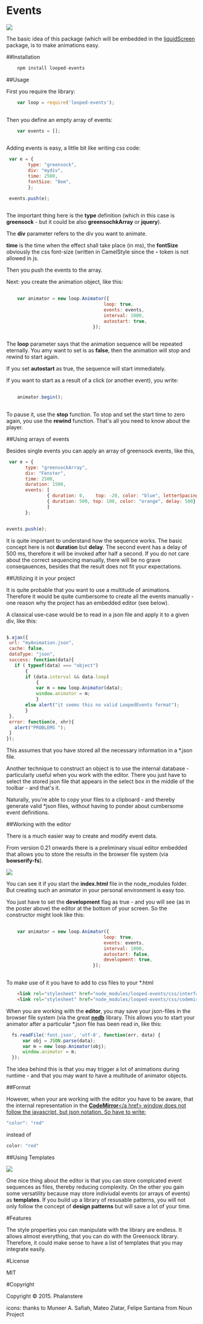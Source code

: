 # Events


<img src="http://burckhardt.ludicmedia.de/LoopedEvents/LoopedEvents.png">

The basic idea of this package (which will be embedded in the <a href = "https://github.com/Planeshifter/liquid-screen">liquidScreen</a> package, is to make animations easy.

##Installation

```javascript
	npm install looped-events
```



##Usage

First you require the library:

```javascript
	var loop = require('looped-events');
	
``` 


Then you define an empty array of events:  


```javascript
	var events = [];
	
``` 

Adding events is easy, a little bit like writing css code:

```javascript
 var e = {
        type: "greensock",  
        div: "mydiv",
        time: 2500,
        fontSize: "8em",
        }; 

 events.push(e);
	
``` 

The important thing here is the **type** definition (which in this case is **greensock**  - but it could be also **greensochkArray** or **jquery**).

The **div** parameter refers to the div you want to animate.

**time** is the time when the effect shall take place (in ms), the **fontSize** obviously the css font-size (written in CamelStyle since the **-** token is not allowed in js.

Then you push the events to the array. 

Next: you create the animation object, like this:


```javascript
	
	var animator = new loop.Animator({
							        loop: true,
        							events: events,
        							interval: 1000,	
        							autostart: true,
								});
	
``` 
 
 The **loop** parameter says that the animation sequence will be repeated eternally. You amy want to set is as **false**, then the animation will stop and rewind to start again.
 
 
 If you set **autostart** as true, the sequence will start immediately.
 
 If you want to start as a result of a click (or another event), you write:
 
   
```javascript
	
	animator.begin();
	
```  
 
To pause it, use the **stop** function. To stop and set the start time to zero again, you use the **rewind** function.
That's all you need to know about the player.  
 
 
##Using arrays of events
 
 Besides single events you can apply an array of greensock events, like this,
 
 ```javascript
  var e = {
        type: "greensockArray",
        div: "Fenster",
        time: 2500,
        duration: 1500,
        events: [
                { duration: 0,    top: -20, color: "blue", letterSpacing: "-2", ease: "Bounce.easeIn"}, 
                { duration: 500, top: 100, color: "orange", delay: 500}
                ] 
        };


 events.push(e);
 ``` 
 
 It is quite important to understand how the sequence works. The basic concept here is not **duration** but **delay**. The second event has a delay of 500 ms, 
 therefore it will be invoked after half a second.
 If you do not care about the correct sequencing manually, there will be no grave conseqauences, besides that the result does not fit your expectations. 
 
##Utilizing it in your project

 It is quite probable that you want to use a multitude of animations.
 Therefore it would be quite cumbersome to create all the events manually - one reason why the project has an embedded editor (see below).
 
 A classical use-case would be to read in a json file and apply it to a given div, like this:
 
 ```javascript

$.ajax({
  url: "myAnimation.json",
  cache: false,
  dataType: "json",
  success: function(data){
    if ( typeof(data) === "object")
        {
        if (data.interval && data.loop)
            {     
            var m = new loop.Animator(data);
            window.animator = m;
            }
        else alert("it seems this no valid LoopedEvents format"); 
        }
  },
  error: function(e, xhr){
    alert("PROBLEMS ");
  }
});

```

This assumes that you have stored all the necessary information in a \*.json file.

Another technique to construct an object is to use the internal database - particularly useful when you work with the editor.
There you just have to select the stored json file that appears in the select box in the middle of the toolbar - and that's it.

Naturally, you're able to copy your files to a clipboard - and thereby generate valid \*json files, without having to ponder about cumbersome event definitions.   

 
 
##Working with the editor
 
 There is a much easier way to create and modify event data. 
  
 From version 0.21 onwards there is a preliminary visual editor embedded that allows you to store the results in the browser file system (via **bowserify-fs**).
 
 <img src="http://burckhardt.ludicmedia.de/LoopedEvents/LoopedEventsBar.png">
  
 You can see it if you start the **index.html** file in the node_modules folder.
 But creating such an animator in your personal environment is easy too.
   
 You just have to set the **development** flag as true - and you will see (as in the poster above) the editor at the bottom of your screen.
 So the constructor might look like this:
 
 
```javascript
	
	var animator = new loop.Animator({
							        loop: true,
        							events: events,
        							interval: 1000,	
        							autostart: false,
        							development: true,
								});
	
```  
 
 To make use of it you have to add to css files to your *.html

```html
 	<link rel="stylesheet" href="node_modules/looped-events/css/interface.css">
	<link rel="stylesheet" href="node_modules/looped-events/css/codemirror.css">
```   
 
 
When you are working with the **editor**, you may save your json-files in the browser file system (via the great <a href = "https://github.com/louischatriot/nedb">**nedb**</a> library.
This allows you to start your animator after a particular \*.json file has been read in, like this:

```javascript
  fs.readFile('font.json', 'utf-8', function(err, data) {
      var obj = JSON.parse(data);
      var m = new loop.Animator(obj);
      window.animator = m;
  });
  ```  
  
The idea behind this is that you may trigger a lot of animations during runtime - and that you may want to have a multitude of animator objects.
   

##Format

However, when your are working with the editor you have to be aware, that the internal representation in the <a href = "https://codemirror.net/">**CodeMirror**</a href> window 
does not follow the javascript, but json notation. So have to write:

```javascript
"color": "red"
  ```     
instead of  
 
```javascript
color: "red"
  ```    

##Using Templates

<img src="http://burckhardt.ludicmedia.de/LoopedEvents/Templates.png">

One nice thing about the editor is that you can store complcated event sequences as files, thereby reducing complexity.
On the other you gain some versatility because may store indiviudal events (or arrays of events) as **templates**.
If you build up a library of resusable patterns, you will not only follow the concept of **design patterns** but will save a lot of your time.  


#Features

The style properties you can manipulate with the library are endless. It allows almost everything, that you can do with the Greensock library.
Therefore, it could make sense to have a list of templates that you may integrate easily. 

   
   
#License

MIT 


#Copyright

Copyright © 2015. Phalanstere


icons: thanks to Muneer A. Safiah, Mateo Zlatar, Felipe Santana from Noun Project
